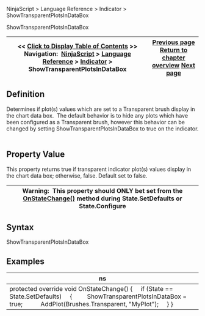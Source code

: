 ﻿
NinjaScript > Language Reference > Indicator > ShowTransparentPlotsInDataBox

ShowTransparentPlotsInDataBox

| << [Click to Display Table of Contents](showtransparentplotsindatabox.md) >> **Navigation:**     [NinjaScript](ninjascript-1.md) > [Language Reference](language_reference_wip-1.md) > [Indicator](indicator-1.md) > ShowTransparentPlotsInDataBox | [Previous page](paintpricemarkers-1.md) [Return to chapter overview](indicator-1.md) [Next page](market_analyzer_column-1.md) |
| --- | --- |
## Definition
Determines if plot(s) values which are set to a Transparent brush display in the chart data box.  The default behavior is to hide any plots which have been configured as a Transparent brush, however this behavior can be changed by setting ShowTransparentPlotsInDataBox to true on the indicator.
 
## Property Value
This property returns true if transparent indicator plot(s) values display in the chart data box; otherwise, false. Default set to false.
 

| Warning:  This property should ONLY bet set from the [OnStateChange()](onstatechange-1.md) method during State.SetDefaults or State.Configure |
| --- |

## Syntax
ShowTransparentPlotsInDataBox
## 
## Examples

| ns |
| --- |
| protected override void OnStateChange() {      if (State == State.SetDefaults)      {          ShowTransparentPlotsInDataBox = true;             AddPlot(Brushes.Transparent, "MyPlot");      } } |
